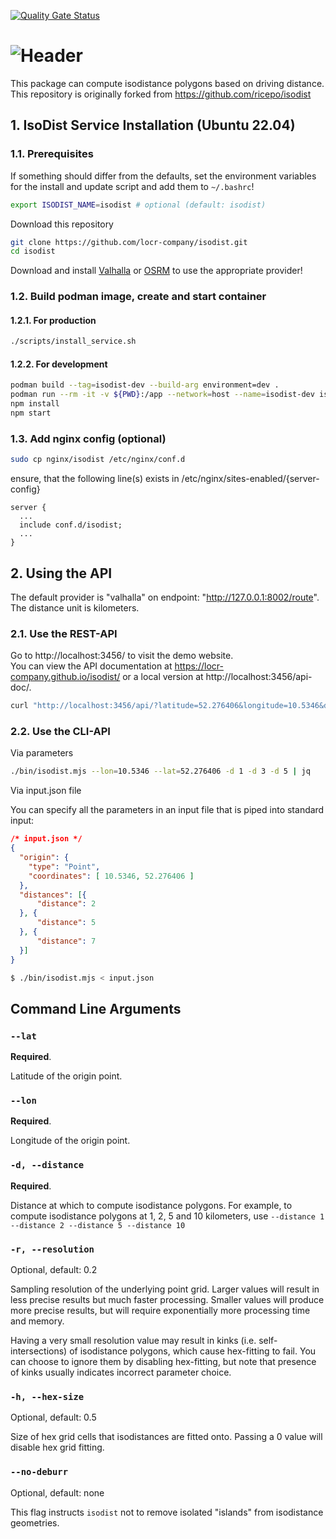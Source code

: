 [![Quality Gate Status](https://sonarcloud.io/api/project_badges/measure?project=locr-company_isodist&metric=alert_status)](https://sonarcloud.io/summary/new_code?id=locr-company_isodist)

# ![Header][0]

This package can compute isodistance polygons based on driving distance.  
This repository is originally forked from https://github.com/ricepo/isodist

## 1. IsoDist Service Installation (Ubuntu 22.04)

### 1.1. Prerequisites

If something should differ from the defaults, set the environment variables for the install and update script and add them to `~/.bashrc`!

```bash
export ISODIST_NAME=isodist # optional (default: isodist)
```

Download this repository

```bash
git clone https://github.com/locr-company/isodist.git
cd isodist
```

Download and install [Valhalla](https://github.com/valhalla/valhalla) or [OSRM](https://github.com/Project-OSRM/osrm-backend) to use the appropriate provider!

### 1.2. Build podman image, create and start container

#### 1.2.1. For production

```bash
./scripts/install_service.sh
```

#### 1.2.2. For development

```bash
podman build --tag=isodist-dev --build-arg environment=dev .
podman run --rm -it -v ${PWD}:/app --network=host --name=isodist-dev isodist-dev /bin/bash
npm install
npm start
```

### 1.3. Add nginx config (optional)

```bash
sudo cp nginx/isodist /etc/nginx/conf.d
```

ensure, that the following line(s) exists in /etc/nginx/sites-enabled/{server-config}

```nginx
server {
  ...
  include conf.d/isodist;
  ...
}
```

## 2. Using the API

The default provider is "valhalla" on endpoint: "http://127.0.0.1:8002/route".  
The distance unit is kilometers.  

### 2.1. Use the REST-API

Go to http://localhost:3456/ to visit the demo website.  
You can view the API documentation at https://locr-company.github.io/isodist/ or a local version at http://localhost:3456/api-doc/.

```bash
curl "http://localhost:3456/api/?latitude=52.276406&longitude=10.5346&distances=1,3,5" | jq
```

### 2.2. Use the CLI-API

Via parameters

```bash
./bin/isodist.mjs --lon=10.5346 --lat=52.276406 -d 1 -d 3 -d 5 | jq
```

Via input.json file

You can specify all the parameters in an input file that is piped into standard input:

```json
/* input.json */
{
  "origin": {
    "type": "Point",
    "coordinates": [ 10.5346, 52.276406 ]
  },
  "distances": [{
      "distance": 2
  }, {
      "distance": 5
  }, {
      "distance": 7
  }]
}
```

```sh
$ ./bin/isodist.mjs < input.json
```


## Command Line Arguments

### `--lat`
**Required**.

Latitude of the origin point.

### `--lon`
**Required**.

Longitude of the origin point.

### `-d, --distance`
**Required**.

Distance at which to compute isodistance polygons.
For example, to compute isodistance polygons at 1, 2, 5 and 10 kilometers, use
`--distance 1 --distance 2 --distance 5 --distance 10`

### `-r, --resolution`
Optional, default: 0.2

Sampling resolution of the underlying point grid. Larger values will result in less precise
results but much faster processing. Smaller values will produce more precise results, but will
require exponentially more processing time and memory.

Having a very small resolution value may result in kinks (i.e. self-intersections) of isodistance
polygons, which cause hex-fitting to fail. You can choose to ignore them by disabling hex-fitting,
but note that presence of kinks usually indicates incorrect parameter choice.


### `-h, --hex-size`
Optional, default: 0.5

Size of hex grid cells that isodistances are fitted onto. Passing a 0 value will disable
hex grid fitting.


### `--no-deburr`
Optional, default: none

This flag instructs `isodist` not to remove isolated "islands" from isodistance geometries.


[0]: media/isodist.png
[1]: https://download.geofabrik.de
